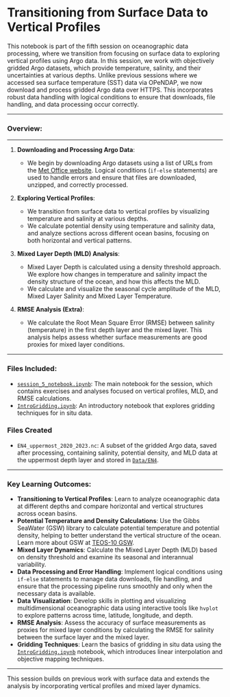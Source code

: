 # **Transitioning from Surface Data to Vertical Profiles**

This notebook is part of the fifth session on oceanographic data processing, where we transition from focusing on surface data to exploring vertical profiles using Argo data. In this session, we work with objectively gridded Argo datasets, which provide temperature, salinity, and their uncertainties at various depths. Unlike previous sessions where we accessed sea surface temperature (SST) data via OPeNDAP, we now download and process gridded Argo data over HTTPS. This incorporates robust data handling with logical conditions to ensure that downloads, file handling, and data processing occur correctly.

---

### **Overview**:
---

1. **Downloading and Processing Argo Data**:
   - We begin by downloading Argo datasets using a list of URLs from the [Met Office website](https://www.metoffice.gov.uk/hadobs/en4/download-en4-2-2.html). Logical conditions (`if-else` statements) are used to handle errors and ensure that files are downloaded, unzipped, and correctly processed.

2. **Exploring Vertical Profiles**:
   - We transition from surface data to vertical profiles by visualizing temperature and salinity at various depths.
   - We calculate potential density using temperature and salinity data, and analyze sections across different ocean basins, focusing on both horizontal and vertical patterns.


3. **Mixed Layer Depth (MLD) Analysis**:
   - Mixed Layer Depth is calculated using a density threshold approach. We explore how changes in temperature and salinity impact the density structure of the ocean, and how this affects the MLD.
   - We calculate and visualize the seasonal cycle amplitude of the MLD, Mixed Layer Salinity and Mixed Layer Temperature.

4. **RMSE Analysis (Extra)**:
   - We calculate the Root Mean Square Error (RMSE) between salinity (temperature) in the first depth layer and the mixed layer. This analysis helps assess whether surface measurements are good proxies for mixed layer conditions.

---

### **Files Included**:

- [`session_5_notebook.ipynb`](/Session5_VariabilityAnalysis/session_5_notebook.ipynb): The main notebook for the session, which contains exercises and analyses focused on vertical profiles, MLD, and RMSE calculations.
- [`IntroGridding.ipynb`](/Session5_VariabilityAnalysis/IntroGridding.ipynb): An introductory notebook that explores gridding techniques for in situ data. 

### **Files Created**
- `EN4_uppermost_2020_2023.nc`: A subset of the gridded Argo data, saved after processing, containing salinity, potential density, and MLD data at the uppermost depth layer and stored in [`Data/EN4`](/Data/EN4/).

---

### **Key Learning Outcomes**:

- **Transitioning to Vertical Profiles**: Learn to analyze oceanographic data at different depths and compare horizontal and vertical structures across ocean basins.
- **Potential Temperature and Density Calculations**: Use the Gibbs SeaWater (GSW) library to calculate potential temperature and potential density, helping to better understand the vertical structure of the ocean. Learn more about GSW at [TEOS-10 GSW](https://www.teos-10.org/pubs/gsw/html/gsw_contents.html).  
- **Mixed Layer Dynamics**: Calculate the Mixed Layer Depth (MLD) based on density threshold and examine its seasonal and interannual variability.  
- **Data Processing and Error Handling**: Implement logical conditions using `if-else` statements to manage data downloads, file handling, and ensure that the processing pipeline runs smoothly and only when the necessary data is available.
- **Data Visualization**: Develop skills in plotting and visualizing multidimensional oceanographic data using interactive tools like `hvplot` to explore patterns across time, latitude, longitude, and depth.
- **RMSE Analysis**: Assess the accuracy of surface measurements as proxies for mixed layer conditions by calculating the RMSE for salinity between the surface layer and the mixed layer.
- **Gridding Techniques**: Learn the basics of gridding in situ data using the [`IntroGridding.ipynb`](/Session5_VariabilityAnalysis/IntroGridding.ipynb) notebook, which introduces linear interpolation and objective mapping techniques.

---

This session builds on previous work with surface data and extends the analysis by incorporating vertical profiles and mixed layer dynamics.
